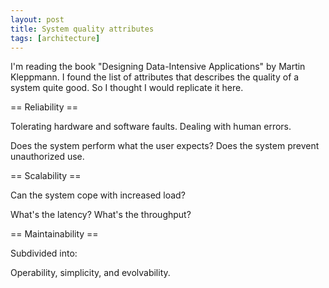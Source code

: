 ```yaml
---
layout: post
title: System quality attributes
tags: [architecture]
---
```


I'm reading the book "Designing Data-Intensive Applications" 
by Martin Kleppmann.  I found the list of attributes that 
describes the quality of a system quite good. So I thought
I would replicate it here.

== Reliability ==

Tolerating hardware and software faults. Dealing with human errors.

Does the system perform what the user expects? Does the system
prevent unauthorized use.

== Scalability ==

Can the system cope with increased load?

What's the latency? What's the throughput?

== Maintainability ==

Subdivided into:

Operability, simplicity, and evolvability.

